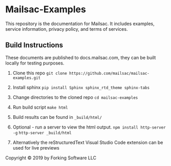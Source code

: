# Mailsac-Examples
This repository is the documentation for Mailsac. It includes examples, service
information, privacy policy, and terms of services.

## Build Instructions
These documents are published to docs.mailsac.com, they can be built locally
for testing purposes.

1. Clone this repo
   `git clone https://github.com/mailsac/mailsac-examples.git`

2. Install sphinx
   `pip install Sphinx sphinx_rtd_theme sphinx-tabs`

3. Change directories to the cloned repo
   `cd mailsac-examples`

4. Run build script
   `make html`

5. Build results can be found in `_build/html/`

6. Optional - run a server to view the html output.
    `npm install http-server -g`
    `http-server _build/html`

7. Alternatively the reStructuredText Visual Studio Code extension can be used for live previews

Copyright © 2019 by Forking Software LLC
